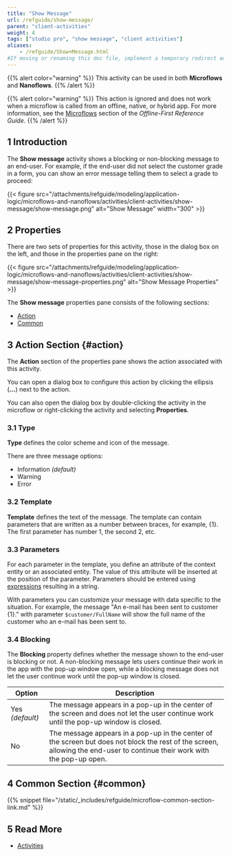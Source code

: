 ```yaml
---
title: "Show Message"
url: /refguide/show-message/
parent: "client-activities"
weight: 4
tags: ["studio pro", "show message", "client activities"]
aliases:
    - /refguide/Show+Message.html
#If moving or renaming this doc file, implement a temporary redirect and let the respective team know they should update the URL in the product. See Mapping to Products for more details.
---
```


{{% alert color="warning" %}}
This activity can be used in both **Microflows** and **Nanoflows**.
{{% /alert %}}

{{% alert color="warning" %}}
This action is ignored and does not work when a microflow is called from an offline, native, or hybrid app. For more information, see the [Microflows](/refguide/offline-first/#microflows) section of the *Offline-First Reference Guide*.
{{% /alert %}}

## 1 Introduction

The **Show message** activity shows a blocking or non-blocking message to an end-user. For example, if the end-user did not select the customer grade in a form, you can show an error message telling them to select a grade to proceed:

{{< figure src="/attachments/refguide/modeling/application-logic/microflows-and-nanoflows/activities/client-activities/show-message/show-message.png" alt="Show Message"   width="300"  >}}

## 2 Properties

There are two sets of properties for this activity, those in the dialog box on the left, and those in the properties pane on the right:

{{< figure src="/attachments/refguide/modeling/application-logic/microflows-and-nanoflows/activities/client-activities/show-message/show-message-properties.png" alt="Show Message Properties" >}}

The **Show message** properties pane consists of the following sections:

* [Action](#action)
* [Common](#common)

## 3 Action Section {#action}

The **Action** section of the properties pane shows the action associated with this activity.

You can open a dialog box to configure this action by clicking the ellipsis (**…**) next to the action.

You can also open the dialog box by double-clicking the activity in the microflow or right-clicking the activity and selecting **Properties**.

### 3.1 Type

**Type** defines the color scheme and icon of the message.

There are three message options:

* Information *(default)* 
* Warning
* Error 

### 3.2 Template

**Template** defines the text of the message. The template can contain parameters that are written as a number between braces, for example, {1}. The first parameter has number 1, the second 2, etc.

### 3.3 Parameters

For each parameter in the template, you define an attribute of the context entity or an associated entity. The value of this attribute will be inserted at the position of the parameter. Parameters should be entered using [expressions](/refguide/expressions/) resulting in a string.

With parameters you can customize your message with data specific to the situation. For example, the message "An e-mail has been sent to customer {1}." with parameter `$customer/FullName` will show the full name of the customer who an e-mail has been sent to.

### 3.4 Blocking

The **Blocking** property defines whether the message shown to the end-user is blocking or not. A non-blocking message lets users continue their work in the app with the pop-up window open, while a blocking message does not let the user continue work until the pop-up window is closed.

| Option | Description |
| --- | --- |
| Yes *(default)* | The message appears in a pop-up in the center of the screen and does not let the user continue work until the pop-up window is closed. |
| No | The message appears in a pop-up in the center of the screen but does not block the rest of the screen, allowing the end-user to continue their work with the pop-up open. |

## 4 Common Section {#common}

{{% snippet file="/static/_includes/refguide/microflow-common-section-link.md" %}}

## 5 Read More

* [Activities](/refguide/activities/)